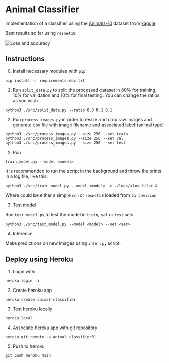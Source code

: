 # Animal Classifier

Implementation of a classifier using the [Animals-10](https://www.kaggle.com/alessiocorrado99/animals10) dataset from [kaggle](kaggle.com)

Best results so far using `resnet18`:

![Loss and accuracy](https://github.com/maxibove13/classifier_01/blob/main/figures/loss_acc_evol.png?raw=true)

## Instructions

0. Install necessary modules with `pip`:

```
pip install -r requirements-dev.txt
```

1. Run `split_data.py` to split the processed dataset in 80% for training, 10% for validation and 10% for final testing. You can change the ratios as you wish.
```
python3 ./src/split_data.py --ratio 0.8 0.1 0.1
```

2. Run `process_images.py` in order to resize and crop raw images and generate csv file with image filename and associated label (animal type)

```
python3 ./src/process_images.py --size 256 --set train
python3 ./src/process_images.py --size 256 --set val
python3 ./src/process_images.py --size 256 --set test
```



2. Run 

```
train_model.py --model <model>
````

It is recommended to run the script in the background and throw the prints in a log file, like this:

```
python3 ./src/train_model.py --model <model>  > ./logs/<log_file> &
```

Where <model> could be either a simple `cnn` or `resnet18` loaded from `torchvision`

3. Test model

Run `test_model.py` to test the model in `train`, `val` or `test` sets

```
python3 ./src/test_model.py --model <model> --set <set>
```

4. Inference

Make predictions on new images using `infer.py` script.

## Deploy using Heroku

1. Login with

```
heroku login -i
```

2. Create heroku app

```
heroku create animal-classifier
```

3. Test heroku locally

```
heroku local
```

4. Associate heroku app with git repository

```
heroku git:remote -a animal_classifier01
```

5. Push to heroku

```
git push heroku main
```